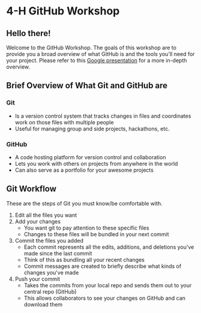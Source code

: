 # 4-H GitHub Workshop

## Hello there!
Welcome to the GitHub Workshop. The goals of this workshop are to provide you a broad overview of what GitHub is and the tools you'll need for your project.
Please refer to this [Google presentation](https://docs.google.com/presentation/d/1N9V74i6dsiyunjtv1oVDxFt5feKuLJApictSREEobSs/edit?usp=sharing) for a more in-depth overview. 

## Brief Overview of What Git and GitHub are
### Git
- Is a version control system that tracks changes in files and coordinates work on those files with multiple people
- Useful for managing group and side projects, hackathons, etc.

### GitHub
- A code hosting platform for version control and collaboration
- Lets you work with others on projects from anywhere in the world
- Can also serve as a portfolio for your awesome projects

## Git Workflow
These are the steps of Git you must know/be comfortable with. 

1. Edit all the files you want
2. Add your changes
    - You want git to pay attention to these specific files
    - Changes to these files will be bundled in your next commit
3. Commit the files you added
    - Each commit represents all the edits, additions, and deletions you've made since the last commit
    - Think of this as bundling all your recent changes
    - Commit messages are created to briefly describe what kinds of changes you've made
4. Push your commit
    - Takes the commits from your local repo and sends them out to your central repo (GitHub)
    - This allows collaborators to see your changes on GitHub and can download them

